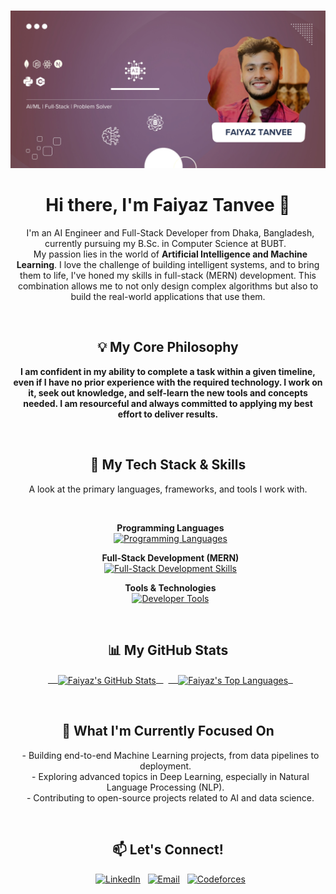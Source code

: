 <p align="center">
  <img src="Banner.jpg" alt="Faiyaz Tanvee Banner" width="900"/>
</p>

<h1 align="center">Hi there, I'm Faiyaz Tanvee 👋</h1>

<p align="center">
  I'm an AI Engineer and Full-Stack Developer from Dhaka, Bangladesh, currently pursuing my B.Sc. in Computer Science at BUBT.
  <br />
  My passion lies in the world of <strong>Artificial Intelligence and Machine Learning</strong>. I love the challenge of building intelligent systems, and to bring them to life, I've honed my skills in full-stack (MERN) development. This combination allows me to not only design complex algorithms but also to build the real-world applications that use them.
</p>

<br />

<h2 align="center">💡 My Core Philosophy</h2>
<p align="center">
  <b>I am confident in my ability to complete a task within a given timeline, even if I have no prior experience with the required technology. I work on it, seek out knowledge, and self-learn the new tools and concepts needed. I am resourceful and always committed to applying my best effort to deliver results.</b>
</p>

<br />

<h2 align="center">🚀 My Tech Stack & Skills</h2>

<p align="center">A look at the primary languages, frameworks, and tools I work with.</p>

<br>

<p align="center">
  <strong>Programming Languages</strong><br>
  <a href="https://skillicons.dev/icons?i=python,c,cpp" target="_blank" rel="noreferrer"><img src="https://skillicons.dev/icons?i=python,c,cpp" alt="Programming Languages"/></a>
</p>

<p align="center">
  <strong>Full-Stack Development (MERN)</strong><br>
  <a href="https://skillicons.dev/icons?i=mongodb,express,react,nodejs,javascript,html,css" target="_blank" rel="noreferrer"><img src="https://skillicons.dev/icons?i=mongodb,express,react,nodejs,javascript,html,css" alt="Full-Stack Development Skills"/></a>
</p>

<p align="center">
  <strong>Tools & Technologies</strong><br>
  <a href="https://skillicons.dev/icons?i=jupyterlab,git,vscode" target="_blank" rel="noreferrer"><img src="https://skillicons.dev/icons?i=jupyterlab,git,vscode" alt="Developer Tools"/></a>
</p>

<br />

<h2 align="center">📊 My GitHub Stats</h2>
<p align="center">
  <a href="https://github.com/anuraghazra/github-readme-stats">
    <img align="center" src="https://github-readme-stats.vercel.app/api?username=better-call-vee&show_icons=true&theme=tokyonight&rank_icon=github" alt="Faiyaz's GitHub Stats"/>
  </a>
  <a href="https://github.com/anuraghazra/github-readme-stats">
    <img align="center" src="https://github-readme-stats.vercel.app/api/top-langs/?username=better-call-vee&layout=compact&theme=tokyonight" alt="Faiyaz's Top Languages"/>
  </a>
</p>

<br />

<h2 align="center">🌱 What I'm Currently Focused On</h2>
<p align="center">
  - Building end-to-end Machine Learning projects, from data pipelines to deployment.
  <br />
  - Exploring advanced topics in Deep Learning, especially in Natural Language Processing (NLP).
  <br/>
  - Contributing to open-source projects related to AI and data science.
</p>

<br />

<h2 align="center">📫 Let's Connect!</h2>
<p align="center">
  <a href="https://www.linkedin.com/in/tanvee009/" target="_blank"><img alt="LinkedIn" src="https://img.shields.io/badge/LinkedIn-0077B5?style=for-the-badge&logo=linkedin&logoColor=white"></a>
  <a href="mailto:faiyaztanvee9@gmail.com" target="_blank"><img alt="Email" src="https://img.shields.io/badge/Email-D14836?style=for-the-badge&logo=gmail&logoColor=white"></a>
  <a href="https://codeforces.com/profile/tanvee" target="_blank"><img alt="Codeforces" src="https://img.shields.io/badge/Codeforces-1F8ACB?style=for-the-badge&logo=codeforces&logoColor=white"></a>
</p>